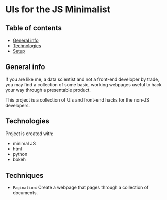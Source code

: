 # UIs for the JS Minimalist

## Table of contents
* [General info](#general-info)
* [Technologies](#technologies)
* [Setup](#setup)

## General info
If you are like me, a data scientist and not a front-end developer by trade, you may find a collection of some basic, working webpages useful to hack your way through a presentable product.

This project is a collection of UIs and front-end hacks for the non-JS developers.
	
## Technologies
Project is created with:
* minimal JS
* html
* python
* bokeh

## Techniques
* `Pagination`: Create a webpage that pages through a collection of documents.
